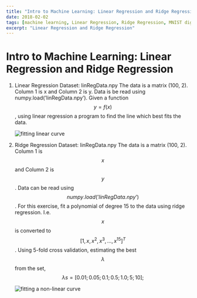 ```yaml
---
title: "Intro to Machine Learning: Linear Regression and Ridge Regression"
date: 2018-02-02
tags: [machine learning, Linear Regression, Ridge Regression, MNIST digit prediction]
excerpt: "Linear Regression and Ridge Regression" 
---
```


# Intro to Machine Learning: Linear Regression and Ridge Regression

1. Linear Regression
    Dataset: linRegData.npy
    The data is a matrix (100, 2). Column 1 is x and Column 2 is y.
    Data is be read using numpy.load(’linRegData.npy’). Given a function $$y = f(x)$$, using linear
    regression a program to find the line which best fits the data. 

    <img src="{{ site.url }}{{ site.baseurl }}/assets/images/Intro-to-ML/Linear-Reg.png" alt="fitting linear curve"/>

2. Ridge Regression
    Dataset: linRegData.npy
    The data is a matrix (100, 2). Column 1 is $$x$$ and Column 2 is $$y$$.
    Data can be read using $$numpy.load(’linRegData.npy’)$$. For this exercise, fit a polynomial of degree
    15 to the data using ridge regression. I.e. $$x$$ is converted to $$[1, x, x^2, x^3, . . . , x^15]^T$$. Using 5-fold cross
    validation, estimating the best $$λ$$ from the set, $$λs = [0.01; 0.05; 0.1; 0.5; 1.0; 5; 10];$$
    
    <img src="{{ site.url }}{{ site.baseurl }}/assets/images/Intro-to-ML/Ridge-Regression.png" alt="fitting a non-linear curve"/>



